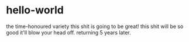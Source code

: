 # hello-world
the time-honoured variety
this shit is going to be great!
this shit will be so good it'll blow your head off.
returning 5 years later.
